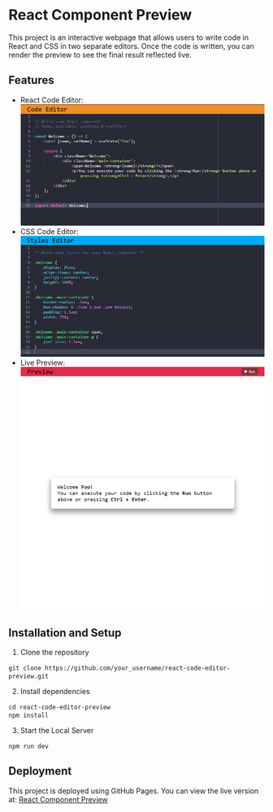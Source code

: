 # React Component Preview
This project is an interactive webpage that allows users to write code in React and CSS in two separate editors. Once the code is written, you can render the preview to see the final result reflected live.

## Features
- React Code Editor:
![React Code Editor Screenshot](./screenshots/react_editor.png)
- CSS Code Editor:
![CSS Editor Screenshot](./screenshots/css_editor.png)
- Live Preview:
![Live Preview Screenshot](./screenshots/live_preview.png)

## Installation and Setup
1. Clone the repository
```
git clone https://github.com/your_username/react-code-editor-preview.git
```
2. Install dependencies
```
cd react-code-editor-preview
npm install
```
3. Start the Local Server
```
npm run dev
```

## Deployment
This project is deployed using GitHub Pages. You can view the live version at:
[React Component Preview](https://alexns-dev.github.io/react-code-editor-preview/)
